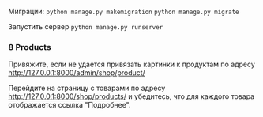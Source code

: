 Миграции:
``python manage.py makemigration``
``python manage.py migrate``

Запустить сервер
``python manage.py runserver``

### 8 Products
Привяжите, если не удается привязать картинки к продуктам по адресу http://127.0.0.1:8000/admin/shop/product/

Перейдите на страницу с товарами по адресу http://127.0.0.1:8000/shop/products/ и убедитесь, что для каждого товара отображается ссылка "Подробнее".
